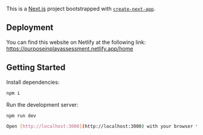 This is a [Next.js](https://nextjs.org) project bootstrapped with [`create-next-app`](https://nextjs.org/docs/app/api-reference/cli/create-next-app).

## Deployment

You can find this website on Netlify at the following link:
[https://purposeinplayassessment.netlify.app/home ](https://purposeinplayassessment.netlify.app/home)

## Getting Started

Install dependencies:

```bash
npm i
```

Run the development server:

```bash
npm run dev

Open [http://localhost:3000](http://localhost:3000) with your browser to see the result.

```
